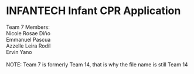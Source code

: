 # INFANTECH Infant CPR Application
Team 7 Members: <br />
Nicole Rosae Diño <br />
Emmanuel Pascua <br />
Azzelle Leira Rodil <br />
Ervin Yano
<br /><br />
NOTE: Team 7 is formerly Team 14, that is why the file name is still Team 14
